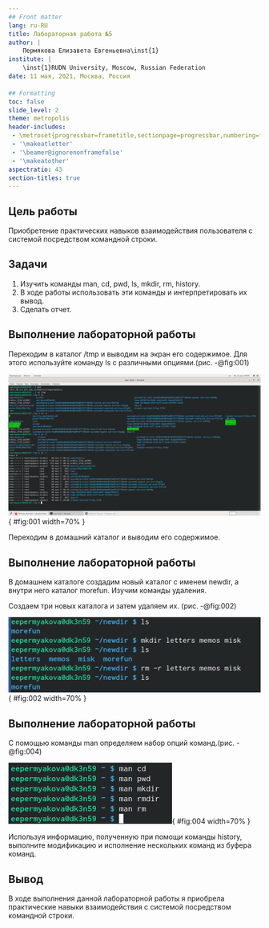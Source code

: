 ```yaml
---
## Front matter
lang: ru-RU
title: Лабораторная работа №5
author: |
	Пермякова Елизавета Евгеньевна\inst{1}
institute: |
	\inst{1}RUDN University, Moscow, Russian Federation
date: 11 мая, 2021, Москва, Россия

## Formatting
toc: false
slide_level: 2
theme: metropolis
header-includes: 
 - \metroset{progressbar=frametitle,sectionpage=progressbar,numbering=fraction}
 - '\makeatletter'
 - '\beamer@ignorenonframefalse'
 - '\makeatother'
aspectratio: 43
section-titles: true
---
```


## Цель работы

Приобретение  практических  навыков  взаимодействия пользователя с системой посредством командной строки.

## Задачи

1. Изучить команды man, cd, pwd, ls, mkdir, rm, history.
2. В ходе работы использовать эти команды и интерпретировать их вывод.
3. Сделать отчет.

## Выполнение лабораторной работы

Переходим в каталог /tmp и выводим на экран его содержимое. Для этого используйте команду ls с различными опциями.(рис. -@fig:001)

![Каталог /tmp](../image5/2.png){ #fig:001 width=70% }

Переходим в домашний каталог и выводим его содержимое.

## Выполнение лабораторной работы

В домашнем каталоге создадим новый каталог с именем newdir, а внутри него каталог morefun. Изучим команды удаления. 

Создаем три новых каталога и затем удаляем их. (рис. -@fig:002)

![Три новых каталога](image5/8.png){ #fig:002 width=70% }

## Выполнение лабораторной работы

С помощью команды man определяем набор опций команд.(рис. -@fig:004)

![Команды man](image5/14.5.png){ #fig:004 width=70% }

Используя информацию, полученную при помощи команды history, выполните модификацию и исполнение нескольких команд из буфера команд.

## Вывод

В  ходе  выполнения  данной  лабораторной  работы  я  приобрела практические навыки взаимодействия с системой посредством командной строки.
